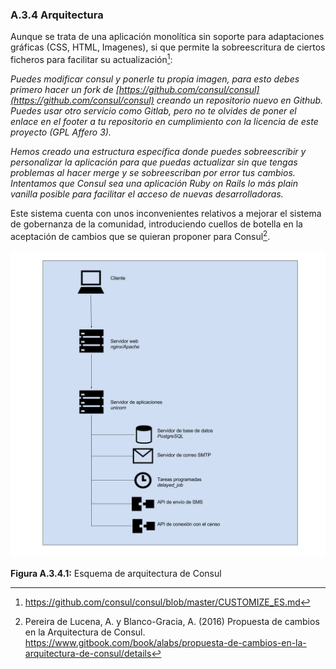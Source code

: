 ### A.3.4 Arquitectura

Aunque se trata de una aplicación monolítica sin soporte para adaptaciones gráficas (CSS, HTML, Imagenes), si que permite la sobreescritura de ciertos ficheros para facilitar su actualización[^1]:

*Puedes modificar consul y ponerle tu propia imagen, para esto debes primero hacer un fork de [https://github.com/consul/consul](https://github.com/consul/consul) creando un repositorio nuevo en Github. Puedes usar otro servicio como Gitlab, pero no te olvides de poner el enlace en el footer a tu repositorio en cumplimiento con la licencia de este proyecto (GPL Affero 3).*

*Hemos creado una estructura específica donde puedes sobreescribir y personalizar la aplicación para que puedas actualizar sin que tengas problemas al hacer merge y se sobreescriban por error tus cambios. Intentamos que Consul sea una aplicación Ruby on Rails lo más plain vanilla posible para facilitar el acceso de nuevas desarrolladoras.*

Este sistema cuenta con unos inconvenientes relativos a mejorar el sistema de gobernanza de la comunidad, introduciendo cuellos de botella en la aceptación de cambios que se quieran proponer para Consul[^2].

![image alt text](image_1.png)

**Figura A.3.4.1:** Esquema de arquitectura de Consul

[^1]: https://github.com/consul/consul/blob/master/CUSTOMIZE_ES.md
[^2]: Pereira de Lucena, A. y Blanco-Gracia, A. (2016) Propuesta de cambios en la Arquitectura de Consul. https://www.gitbook.com/book/alabs/propuesta-de-cambios-en-la-arquitectura-de-consul/details 
